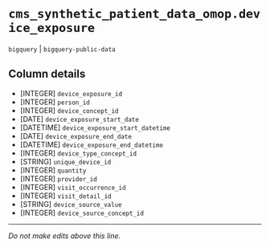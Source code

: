 # `cms_synthetic_patient_data_omop.device_exposure`
`bigquery` | `bigquery-public-data`

## Column details
* [INTEGER]   `device_exposure_id`
* [INTEGER]   `person_id`
* [INTEGER]   `device_concept_id`
* [DATE]      `device_exposure_start_date`
* [DATETIME]  `device_exposure_start_datetime`
* [DATE]      `device_exposure_end_date`
* [DATETIME]  `device_exposure_end_datetime`
* [INTEGER]   `device_type_concept_id`
* [STRING]    `unique_device_id`
* [INTEGER]   `quantity`
* [INTEGER]   `provider_id`
* [INTEGER]   `visit_occurrence_id`
* [INTEGER]   `visit_detail_id`
* [STRING]    `device_source_value`
* [INTEGER]   `device_source_concept_id`

-------------------------------------------------------------------------------
*Do not make edits above this line.*
